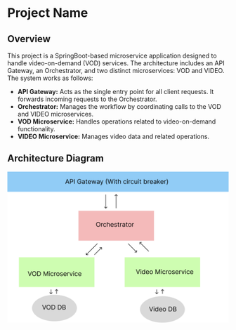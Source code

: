 # Project Name

## Overview

This project is a SpringBoot-based microservice application designed to handle video-on-demand (VOD) services. The architecture includes an API Gateway, an Orchestrator, and two distinct microservices: VOD and VIDEO. The system works as follows:

- **API Gateway:** Acts as the single entry point for all client requests. It forwards incoming requests to the Orchestrator.
- **Orchestrator:** Manages the workflow by coordinating calls to the VOD and VIDEO microservices.
- **VOD Microservice:** Handles operations related to video-on-demand functionality.
- **VIDEO Microservice:** Manages video data and related operations.

## Architecture Diagram
![Architecture Diagram](MicroserviceDesignPlan.png)

